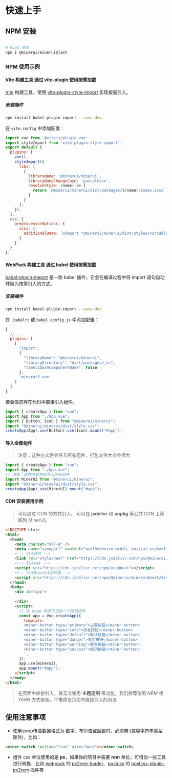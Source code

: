 # 快速上手


## NPM 安装

```bash

# Vue3 项目
npm i @minerui/minerui@last

```

### NPM 使用示例


#### Vite 构建工具 通过 vite-plugin 使用按需加载

[Vite](https://vitejs.dev/) 构建工具，使用 [vite-plugin-style-import](https://github.com/anncwb/vite-plugin-style-import) 实现按需引入。

##### 安装插件
``` bash
npm install babel-plugin-import --save-dev
```
在 `vite.config` 中添加配置：
``` javascript
import vue from '@vitejs/plugin-vue'
import styleImport from 'vite-plugin-style-import';
export default {
  plugins: [
    vue(),
    styleImport({
      libs: [
        {
          libraryName: '@minerui/minerui',
          libraryNameChangeCase: 'pascalCase',
          resolveStyle: (name) => {
            return `@minerui/minerui/dist/packages/${name}/index.scss`
          }
        }
      ],
    }),
  ],
  css: {
    preprocessorOptions: {
      scss: {
        additionalData: `@import "@minerui/minerui/dist/styles/variables.scss";`
      }
    }
  }
};
```
#### WebPack 构建工具 通过 babel 使用按需加载

[babel-plugin-import](https://github.com/ant-design/babel-plugin-import) 是一款 babel 插件，它会在编译过程中将 import 语句自动转换为按需引入的方式。
##### 安装插件
``` bash
npm install babel-plugin-import --save-dev
```
在 `.babelrc` 或 `babel.config.js` 中添加配置：
``` javascript
{
  // ...
  plugins: [
    [
      "import",
      {
        "libraryName": "@minerui/minerui",
        "libraryDirectory": "dist/packages/_es",
        "camel2DashComponentName": false
      },
      'minerui3-vue'
    ]
  ]
}
```
接着像这样在代码中直接引入组件。

```javascript
import { createApp } from "vue";
import App from "./App.vue";
import { Button, Icon } from "@minerui/minerui";
import "@minerui/minerui/dist/style.css";
createApp(App).use(Button).use(Icon).mount("#app");
```

#### 导入全部组件

> 注意：这种方式将会导入所有组件，打包文件大小会很大
```javascript
import { createApp } from "vue";
import App from "./App.vue";
// 注意：这种方式将会导入所有组件
import MinerUI from "@minerui/minerui";
import "@minerui/minerui/dist/style.css";
createApp(App).use(MinerUI).mount("#app");
```

#### CDN 安装使用示例

> 可以通过 CDN 的方式引入， 可以在 **jsdelivr** 和 **unpkg** 等公共 CDN 上获取到 MinerUI。

```html
<!DOCTYPE html>
<html>
  <head>
    <meta charset="UTF-8" />
    <meta name="viewport" content="width=device-width, initial-scale=1.0" />
    <!-- 引入样式 -->
    <link rel="stylesheet" href="https://cdn.jsdelivr.net/npm/@minerui/minerui@next/dist/style.css" />
    <!-- 引入Vue -->
    <script src="https://cdn.jsdelivr.net/npm/vue@next"></script>
    <!-- 引入MinerUI组件库 -->
    <script src="https://cdn.jsdelivr.net/npm/@minerui/minerui@next/dist/minerui.umd.js"></script>
  </head>
  <body>
    <div id="app">
        
    </div>
    <script>
      // 在 #app 标签下渲染一个按钮组件
      const app = Vue.createApp({
        template: `
        <miner-button type="primary">主要按钮</miner-button>
        <miner-button type="info">信息按钮</miner-button>
        <miner-button type="default">默认按钮</miner-button>
        <miner-button type="danger">危险按钮</miner-button>
        <miner-button type="warning">警告按钮</miner-button>
        <miner-button type="success">成功按钮</miner-button>
        `,
      });
      app.use(minerui);
      app.mount("#app");
    </script>
  </body>
</html>
```

> 在页面中直接引入，将无法使用 **主题定制** 等功能。我们推荐使用 *NPM* 或 *YARN* 方式安装，不推荐在页面中直接引入的用法


## 使用注意事项

- 使用:prop传递数据格式为 数字、布尔值或函数时，必须带:(兼容字符串类型除外)，比如：
```html
<miner-switch :active="true" size="base"></miner-switch>
```

- 组件 css 单位使用的是 **px**，如果你的项目中需要 **rem** 单位，可借助一些工具进行转换，比如 [webpack](https://www.webpackjs.com/) 的 [px2rem-loader](https://www.npmjs.com/package/px2rem-loader)、[postcss](https://github.com/postcss/postcss) 的 [postcss-plugin-px2rem](https://www.npmjs.com/package/postcss-plugin-px2rem) 插件等
